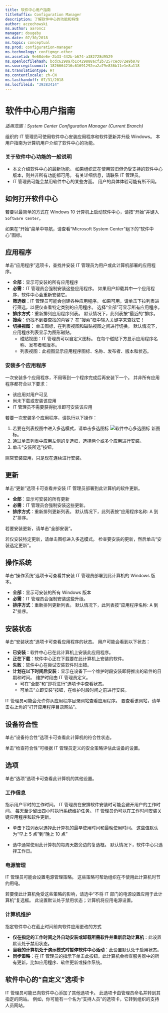 ```yaml
---
title: 软件中心用户指南
titleSuffix: Configuration Manager
description: 了解软件中心的功能和特性
author: aczechowski
ms.author: aaroncz
manager: dougeby
ms.date: 07/30/2018
ms.topic: conceptual
ms.prod: configuration-manager
ms.technology: configmgr-other
ms.assetid: 9e68de6e-2b33-442b-b674-a382728d9529
ms.openlocfilehash: bcdc6298a7b1c429888acf2b7257cec072e9b878
ms.sourcegitcommit: 1826664216c61691292ea2a79e836b11e1e8a118
ms.translationtype: HT
ms.contentlocale: zh-CN
ms.lasthandoff: 07/31/2018
ms.locfileid: "39383414"
---
```

# <a name="software-center-user-guide"></a>软件中心用户指南

*适用范围：System Center Configuration Manager (Current Branch)*

组织的 IT 管理员可使用软件中心安装应用程序和软件更新并升级 Windows。 本用户指南为计算机用户介绍了软件中心的功能。

### <a name="general-notes-about-software-center-functionality"></a>关于软件中心功能的一般说明
- 本文介绍软件中心的最新功能。 如果组织正在使用较旧但仍受支持的软件中心版本，则并非所有功能都可用。 有关详细信息，请联系 IT 管理员。
- IT 管理员可能会禁用软件中心的某些方面。 用户的具体体验可能有所不同。
<!-- - Your IT admin may change the color of Software Center, and add your organization's logo. The images in this article show the default experience. -->



## <a name="how-to-open-software-center"></a>如何打开软件中心

若要以最简单的方式在 Windows 10 计算机上启动软件中心，请按“开始”并键入 `Software Center`。 

如果在“开始”菜单中导航，请查看“Microsoft System Center”组下的“软件中心”图标。



## <a name="applications"></a>应用程序

单击“应用程序”选项卡，查找并安装 IT 管理员为用户或此计算机部署的应用程序。
- **全部**：显示可安装的所有应用程序
- **必需**：IT 管理员会强制安装这些应用程序。 如果用户卸载其中一个应用程序，软件中心会重新安装它。
- **筛选器**：IT 管理员可能会创建各种应用程序。 如果可用，请单击下拉列表进行筛选，以便仅查看特定类别的应用程序。 选择“全部”可显示所有应用程序。
- **排序方式**：重新排列应用程序列表。 默认情况下，此列表按“最近的”排序。
- **搜索**：仍找不到要查找的内容？ 在“搜索”框中输入关键字来查找它！
-  **切换视图：** 单击图标，在列表视图和磁贴视图之间进行切换。 默认情况下，应用程序列表显示为图形磁贴。 
    - 磁贴视图：IT 管理员可以自定义图标。 在每个磁贴下方显示应用程序名称、发布者和版本。 
    - 列表视图：此视图显示应用程序图标、名称、发布者、版本和状态。 


### <a name="install-multiple-applications"></a>安装多个应用程序 
<!-- 1357126 -->一次安装多个应用程序，不用等到一个程序完成后再安装下一个。 并非所有应用程序都符合以下要求：
- 该应用对用户可见
- 尚未下载或安装该应用
- IT 管理员不需要获得批准即可安装该应用

若要一次安装多个应用程序，请执行以下操作：
 1. 若要在列表视图中进入多选模式，请单击多选图标 ![软件中心多选图标](media/software-center-multi-select-apps.png) 新图标。
 2. 通过单击列表中应用左侧的复选框，选择两个或多个应用进行安装。
 3. 单击“安装所选”按钮。

照常安装应用，只是现在连续进行安装。




## <a name="updates"></a>更新

单击“更新”选项卡可查看并安装 IT 管理员部署到此计算机的软件更新。  
- **全部**：显示可安装的所有更新
- **必需**：IT 管理员会强制安装这些更新。
- **排序方式**：重新排列更新列表。 默认情况下，此列表按“应用程序名称: A 到 Z”排序。

若要安装更新，请单击“全部安装”。

若仅安装特定更新，请单击图标进入多选模式。 检查要安装的更新，然后单击“安装选定更新”。



## <a name="operating-systems"></a>操作系统

单击“操作系统”选项卡可查看并安装 IT 管理员部署到此计算机的 Windows 版本。  
- **全部**：显示可安装的所有 Windows 版本
- **必需**：IT 管理员会强制安装这些升级。
- **排序方式**：重新排列更新列表。 默认情况下，此列表按“应用程序名称: A 到 Z”排序。



## <a name="installation-status"></a>安装状态

单击“安装状态”选项卡可查看应用程序的状态。 用户可能会看到以下状态：
- **已安装**：软件中心已在此计算机上安装此应用程序。
- **正在下载**：软件中心正在下载要在此计算机上安装的软件。
- **失败**：软件中心在尝试安装软件时出错。
- **计划在以下时间后安装**：显示在设备下一个维护时段安装即将推出的软件的日期和时间。 维护时段由 IT 管理员定义。<!--1358131-->
    - 可在“全部”和“即将进行”选项卡中查看状态。 
    - 可单击“立即安装”按钮，在维护时段时间之前进行安装。 

IT 管理员可能会允许你从应用程序目录网站查看应用程序。 要查看该网站，请单击右上角的“打开应用程序目录网站”。 <!--1358214-->

## <a name="device-compliance"></a>设备符合性

单击“设备符合性”选项卡可查看此计算机的符合性状态。

单击“检查符合性”可根据 IT 管理员定义的安全策略评估此设备的设置。



## <a name="options"></a>选项

单击“选项”选项卡可查看此计算机的其他设置。

### <a name="work-information"></a>工作信息

指示用户平时的工作时间。 IT 管理员在安排软件安装时可能会避开用户的工作时间。 每天至少留出四小时执行系统维护任务。 IT 管理员仍可以在工作时间安装关键应用程序和软件更新。

- 单击下拉列表以选择此计算机的最早使用时间和最晚使用时间。 这些值默认为“早上 5 点”到“晚上 10 点”

- 选中通常使用此计算机的每周天数旁边的复选框。 默认情况下，软件中心只选择工作日。  


### <a name="power-management"></a>电源管理

IT 管理员可能会设置电源管理策略。 这些策略可帮助组织在不使用此计算机时节约用电。 

若要使此计算机免受这些策略的影响，请选中“不将 IT 部门的电源设置应用于此计算机”复选框。 此设置默认处于禁用状态；计算机将应用电源设置。 


### <a name="computer-maintenance"></a>计算机维护

指定软件中心在截止时间前向软件应用更改的方式
- **仅在指定的工作时间之外自动安装或卸载所需软件并重新启动计算机**：此设置默认处于禁用状态。
- **当我的计算机处于演示模式时暂停软件中心活动**：此设置默认处于启用状态。
- **同步策略**：在 IT 管理员的指示下单击此按钮。此计算机会检查服务器中的所有更新，比如应用程序、软件更新或操作系统。

## <a name="custom-tab-in-software-center"></a>软件中心的“自定义”选项卡
IT 管理员可能已向软件中心添加了其他选项卡。 此选项卡由管理员命名并转到其指定的网站。 例如，你可能有一个名为“支持人员”的选项卡，它转到组织的支持人员网站。 <!--1358132-->